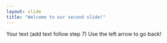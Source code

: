 ```yaml
---
layout: slide
title: "Welcome to our second slide!"
---
```

Your text (add text follow step 7)
Use the left arrow to go back!
